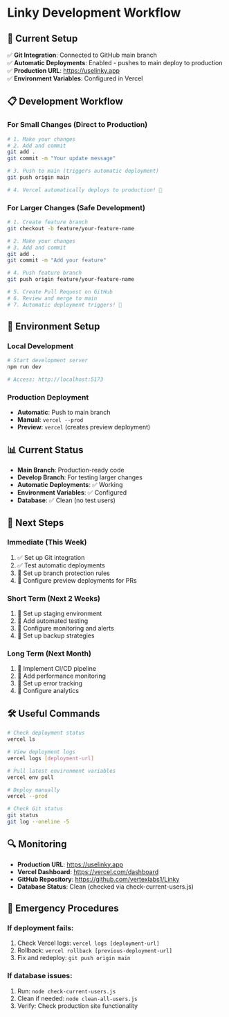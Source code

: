 # Linky Development Workflow

## 🚀 Current Setup

✅ **Git Integration**: Connected to GitHub main branch  
✅ **Automatic Deployments**: Enabled - pushes to main deploy to production  
✅ **Production URL**: https://uselinky.app  
✅ **Environment Variables**: Configured in Vercel  

## 📋 Development Workflow

### **For Small Changes (Direct to Production)**
```bash
# 1. Make your changes
# 2. Add and commit
git add .
git commit -m "Your update message"

# 3. Push to main (triggers automatic deployment)
git push origin main

# 4. Vercel automatically deploys to production! 🎉
```

### **For Larger Changes (Safe Development)**
```bash
# 1. Create feature branch
git checkout -b feature/your-feature-name

# 2. Make your changes
# 3. Add and commit
git add .
git commit -m "Add your feature"

# 4. Push feature branch
git push origin feature/your-feature-name

# 5. Create Pull Request on GitHub
# 6. Review and merge to main
# 7. Automatic deployment triggers! 🎉
```

## 🔧 Environment Setup

### **Local Development**
```bash
# Start development server
npm run dev

# Access: http://localhost:5173
```

### **Production Deployment**
- **Automatic**: Push to main branch
- **Manual**: `vercel --prod`
- **Preview**: `vercel` (creates preview deployment)

## 📊 Current Status

- **Main Branch**: Production-ready code
- **Develop Branch**: For testing larger changes
- **Automatic Deployments**: ✅ Working
- **Environment Variables**: ✅ Configured
- **Database**: ✅ Clean (no test users)

## 🎯 Next Steps

### **Immediate (This Week)**
1. ✅ Set up Git integration
2. ✅ Test automatic deployments
3. 🔄 Set up branch protection rules
4. 🔄 Configure preview deployments for PRs

### **Short Term (Next 2 Weeks)**
1. 🔄 Set up staging environment
2. 🔄 Add automated testing
3. 🔄 Configure monitoring and alerts
4. 🔄 Set up backup strategies

### **Long Term (Next Month)**
1. 🔄 Implement CI/CD pipeline
2. 🔄 Add performance monitoring
3. 🔄 Set up error tracking
4. 🔄 Configure analytics

## 🛠️ Useful Commands

```bash
# Check deployment status
vercel ls

# View deployment logs
vercel logs [deployment-url]

# Pull latest environment variables
vercel env pull

# Deploy manually
vercel --prod

# Check Git status
git status
git log --oneline -5
```

## 🔍 Monitoring

- **Production URL**: https://uselinky.app
- **Vercel Dashboard**: https://vercel.com/dashboard
- **GitHub Repository**: https://github.com/vertexlabs1/Linky
- **Database Status**: Clean (checked via check-current-users.js)

## 🚨 Emergency Procedures

### **If deployment fails:**
1. Check Vercel logs: `vercel logs [deployment-url]`
2. Rollback: `vercel rollback [previous-deployment-url]`
3. Fix and redeploy: `git push origin main`

### **If database issues:**
1. Run: `node check-current-users.js`
2. Clean if needed: `node clean-all-users.js`
3. Verify: Check production site functionality 